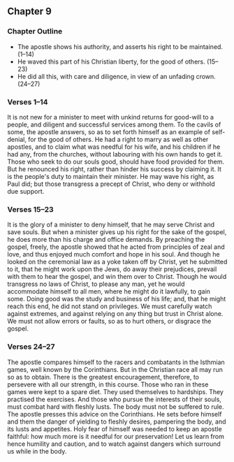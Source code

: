 ## Chapter 9

### Chapter Outline

- The apostle shows his authority, and asserts his right to be maintained. (1–14)
- He waved this part of his Christian liberty, for the good of others. (15–23)
- He did all this, with care and diligence, in view of an unfading crown. (24–27)

### Verses 1–14

It is not new for a minister to meet with unkind returns for good-will to a people, and diligent and successful services among them. To the cavils of some, the apostle answers, so as to set forth himself as an example of self-denial, for the good of others. He had a right to marry as well as other apostles, and to claim what was needful for his wife, and his children if he had any, from the churches, without labouring with his own hands to get it. Those who seek to do our souls good, should have food provided for them. But he renounced his right, rather than hinder his success by claiming it. It is the people's duty to maintain their minister. He may wave his right, as Paul did; but those transgress a precept of Christ, who deny or withhold due support.

### Verses 15–23

It is the glory of a minister to deny himself, that he may serve Christ and save souls. But when a minister gives up his right for the sake of the gospel, he does more than his charge and office demands. By preaching the gospel, freely, the apostle showed that he acted from principles of zeal and love, and thus enjoyed much comfort and hope in his soul. And though he looked on the ceremonial law as a yoke taken off by Christ, yet he submitted to it, that he might work upon the Jews, do away their prejudices, prevail with them to hear the gospel, and win them over to Christ. Though he would transgress no laws of Christ, to please any man, yet he would accommodate himself to all men, where he might do it lawfully, to gain some. Doing good was the study and business of his life; and, that he might reach this end, he did not stand on privileges. We must carefully watch against extremes, and against relying on any thing but trust in Christ alone. We must not allow errors or faults, so as to hurt others, or disgrace the gospel.

### Verses 24–27

The apostle compares himself to the racers and combatants in the Isthmian games, well known by the Corinthians. But in the Christian race all may run so as to obtain. There is the greatest encouragement, therefore, to persevere with all our strength, in this course. Those who ran in these games were kept to a spare diet. They used themselves to hardships. They practised the exercises. And those who pursue the interests of their souls, must combat hard with fleshly lusts. The body must not be suffered to rule. The apostle presses this advice on the Corinthians. He sets before himself and them the danger of yielding to fleshly desires, pampering the body, and its lusts and appetites. Holy fear of himself was needed to keep an apostle faithful: how much more is it needful for our preservation! Let us learn from hence humility and caution, and to watch against dangers which surround us while in the body.


